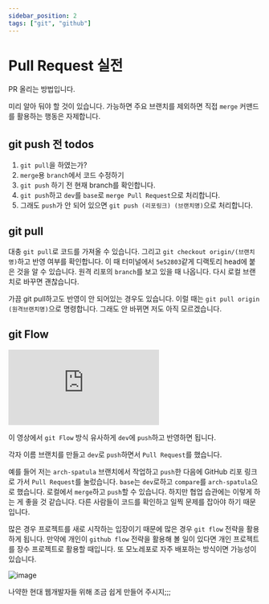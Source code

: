 ```yaml
---
sidebar_position: 2
tags: ["git", "github"]
---
```


# Pull Request 실전

PR 올리는 방법입니다.

미리 알아 둬야 할 것이 있습니다. 가능하면 주요 브랜치를 제외하면 직접 `merge` 커맨드를 활용하는 행동은 자제합니다.

## git push 전 todos

1. `git pull`을 하였는가?
2. `merge`용 `branch`에서 코드 수정하기
3. `git push` 하기 전 현재 branch를 확인합니다.
4. `git push`하고 `dev`를 `base`로 `merge Pull Request`으로 처리합니다.
5. 그래도 `push`가 안 되어 있으면 `git push (리포링크) (브랜치명)`으로 처리합니다.

## git pull

대충 `git pull`로 코드를 가져올 수 있습니다. 그리고 `git checkout origin/(브랜치명)`하고 반영 여부를 확인합니다. 이 때 터미널에서 `5e52803`같게 디랙토리 head에 붙은 것을 알 수 있습니다. 원격 리포의 `branch`를 보고 있을 때 나옵니다. 다시 로컬 브랜치로 바꾸면 괜찮습니다.

가끔 git pull하고도 반영이 안 되어있는 경우도 있습니다. 이럴 때는 `git pull origin (원격브랜치명)`으로 명령합니다. 그래도 안 바뀌면 저도 아직 모르겠습니다.

## git Flow

<iframe class="codepen" src="https://www.youtube.com/embed/EV3FZ3cWBp8" title="YouTube video player" frameborder="0" allow="accelerometer; autoplay; clipboard-write; encrypted-media; gyroscope; picture-in-picture; web-share" allowfullscreen></iframe>

<!-- 저희 팀 이 영상에서 `git Flow` 방식 유사하게 `dev`에 `push`하고 반영했습니다. -->

이 영상에서 `git Flow` 방식 유사하게 `dev`에 `push`하고 반영하면 됩니다.

각자 이름 브랜치를 만들고 `dev`로 `push`하면서 `Pull Request`를 했습니다.

예를 들어 저는 `arch-spatula` 브랜치에서 작업하고 `push`한 다음에 GitHub 리포 링크로 가서 `Pull Request`를 눌렀습니다. `base`는 `dev`로하고 `compare`를 `arch-spatula`으로 했습니다. 로컬에서 `merge`하고 `push`할 수 있습니다. 하지만 협업 습관에는 이렇게 하는 게 좋을 것 같습니다. 다른 사람들이 코드를 확인하고 일찍 문제를 잡아야 하기 때문입니다.

<!-- TODO: 이미지 추가해주세요 -->

많은 경우 프로젝트를 새로 시작하는 입장이기 때문에 많은 경우 `git flow` 전략을 활용하게 됩니다. 만약에 개인이 `github flow` 전략을 활용해 볼 일이 있다면 개인 프로젝트를 장수 프로젝트로 활용할 때입니다. 또 모노레포로 자주 배포하는 방식이면 가능성이 있습니다.

![image](https://i.imgflip.com/xsdtv.jpg)

나약한 현대 웹개발자들 위해 조금 쉽게 만들어 주시지;;;
